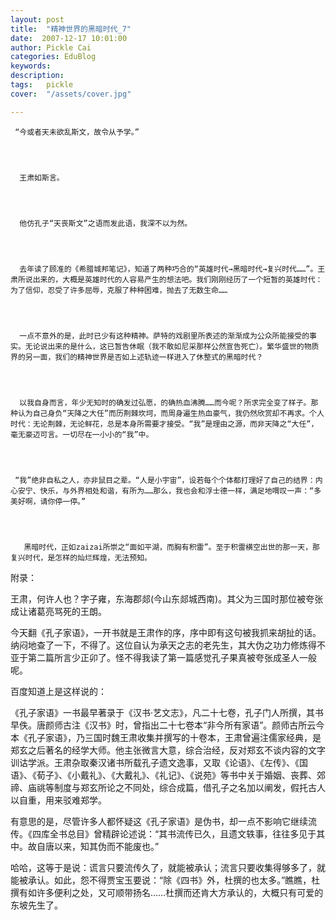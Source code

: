 ```yaml
---
layout: post  
title:  "精神世界的黑暗时代_7"
date:  2007-12-17 10:01:00
author: Pickle Cai  
categories: EduBlog  
keywords: 
description:   
tags:	pickle   
cover:  "/assets/cover.jpg"  

---
```


     “今或者天未欲乱斯文，故令从予学。”




      王肃如斯言。




      他仿孔子“天丧斯文”之语而发此语，我深不以为然。




      去年读了顾准的《希腊城邦笔记》，知道了两种巧合的“英雄时代→黑暗时代→复兴时代……”。王肃所说出来的，大概是英雄时代的人容易产生的想法吧。我们刚刚经历了一个短暂的英雄时代：为了信仰，忍受了许多屈辱，克服了种种困难，抛去了无数生命……




      一点不意外的是，此时已少有这种精神。萨特的戏剧里所表述的渐渐成为公众所能接受的事实。无论说出来的是什么，这已暂告休眠（我不敢如尼采那样公然宣告死亡）。繁华盛世的物质界的另一面，我们的精神世界是否如上述轨迹一样进入了休整式的黑暗时代？




      以我自身而言，年少无知时的确发过弘愿，的确热血沸腾……而今呢？所求完全变了样子。那种认为自己身负“天降之大任”而历荆棘坎坷，而周身遍生热血豪气，我仍然欣赏却不再求。个人时代：无论荆棘，无论鲜花，总是本身所需要才接受。“我”是理由之源，而非天降之“大任”，毫无豪迈可言。一切尽在一小小的“我”中。




     “我”绝非自私之人，亦非鼠目之辈。“人是小宇宙”，设若每个个体都打理好了自己的结界：内心安宁、快乐，与外界相处和谐，有所为……那么，我也会和浮士德一样，满足地喟叹一声：“多美好啊，请你停一停。”




       黑暗时代，正如zaizai所崇之“面如平湖，而胸有积雷”。至于积雷横空出世的那一天，那复兴时代，是怎样的灿烂辉煌，无法预知。




附录：




王肃，何许人也？字子雍，东海郡郯(今山东郯城西南)。其父为三国时那位被夸张成让诸葛亮骂死的王朗。









今天翻《孔子家语》，一开书就是王肃作的序，序中即有这句被我抓来胡扯的话。纳闷地查了一下，不得了。这位自认为承天之志的老先生，其大伪之功力修炼得不亚于第二篇所言少正卯了。怪不得我读了第一篇感觉孔子果真被夸张成圣人一般呢。




百度知道上是这样说的：







《孔子家语》一书最早著录于《汉书·艺文志》，凡二十七卷，孔子门人所撰，其书早佚。唐颜师古注《汉书》时，曾指出二十七卷本“非今所有家语”。颜师古所云今本《孔子家语》，乃三国时魏王肃收集并撰写的十卷本，王肃曾遍注儒家经典，是郑玄之后著名的经学大师。他主张微言大意，综合治经，反对郑玄不谈内容的文字训诂学派。王肃杂取秦汉诸书所载孔子遗文逸事，又取《论语》、《左传》、《国语》、《荀子》、《小戴礼》、《大戴礼》、《礼记》、《说苑》等书中关于婚姻、丧葬、郊禘、庙祧等制度与郑玄所论之不同处，综合成篇，借孔子之名加以阐发，假托古人以自重，用来驳难郑学。




有意思的是，尽管许多人都怀疑这《孔子家语》是伪书，却一点不影响它继续流传。《四库全书总目》曾精辟论述说：“其书流传已久，且遗文轶事，往往多见于其中。故自唐以来，知其伪而不能废也。” 




哈哈，这等于是说：谎言只要流传久了，就能被承认；流言只要收集得够多了，就能被承认。如此，怨不得贾宝玉要说：“除《四书》外，杜撰的也太多。”瞧瞧，杜撰有如许多便利之处，又可顺带扬名……杜撰而还肯大方承认的，大概只有可爱的东坡先生了。




		    
